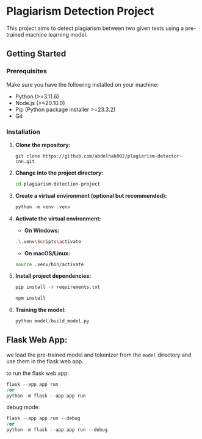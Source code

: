 # Plagiarism Detection Project

This project aims to detect plagiarism between two given texts using a pre-trained machine learning model.

## Getting Started

### Prerequisites

Make sure you have the following installed on your machine:

- Python (>=3.11.6)
- Node.js (>=20.10.0)
- Pip (Python package installer >=23.3.2)
- Git

### Installation

1. **Clone the repository:**

   ```git
   git clone https://github.com/abdelhak002/plagiarism-detector-cnn.git
   ```

2. **Change into the project directory:**

   ```bash
   cd plagiarism-detection-project
   ```

3. **Create a virtual environment (optional but recommended):**

   ```python
   python -m venv .venv
   ```

4. **Activate the virtual environment:**

   - **On Windows:**

   ```bash
   .\.venv\Scripts\activate
   ```

   - **On macOS/Linux:**

   ```bash
   source .venv/bin/activate
   ```

5. **Install project dependencies:**

   ```python
   pip install -r requirements.txt
   ```

   ```javascript
   npm install
   ```

6. **Training the model:**

   ```python
   python model/build_model.py
   ```

## Flask Web App:

we load the pre-trained model and tokenizer from the `model` directory and use them in the flask web app.

to run the flask web app:

```python
flask --app app run
/or
python -m flask --app app run
```

debug mode:

```python
flask --app app run --debug
/or
python -m flask --app app run --debug
```
